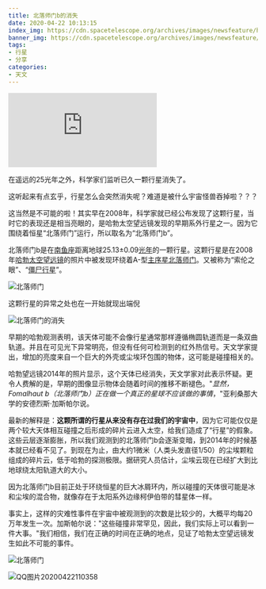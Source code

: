 ```yaml
---
title: 北落师门b的消失
date: 2020-04-22 10:13:15
index_img: https://cdn.spacetelescope.org/archives/images/newsfeature/heic2006a.jpg
banner_img: https://cdn.spacetelescope.org/archives/images/newsfeature/heic2006a.jpg
tags:
- 行星
- 分享
categories:
- 天文
---
```


<iframe frameborder="0" src="https://v.qq.com/txp/iframe/player.html?vid=m0356h6w759" allowFullScreen="true"> </iframe>

在遥远的25光年之外，科学家们监听已久一颗行星消失了。

这听起来有点玄乎，行星怎么会突然消失呢？难道是被什么宇宙怪兽吞掉啦？？？

这当然是不可能的啦！其实早在2008年，科学家就已经公布发现了这颗行星，当时它的表现还是相当亮眼的，是哈勃太空望远镜发现的早期系外行星之一。因为它围绕着恒星“北落师门”运行，所以取名为“北落师门b”。

北落师门b是在[南鱼座](https://baike.baidu.com/item/南鱼座/994674)距离地球25.13±0.09[光年](https://baike.baidu.com/item/光年/70940)的一颗行星。这颗行星是在2008年[哈勃太空望远镜](https://baike.baidu.com/item/哈勃太空望远镜/713625)的照片中被发现环绕着A-型[主序星](https://baike.baidu.com/item/主序星/820493)[北落师门](https://baike.baidu.com/item/北落师门/66009)。又被称为“索伦之眼”、“[僵尸行星](https://baike.baidu.com/item/僵尸行星/3619231)”。

![北落师门](https://bkimg.cdn.bcebos.com/pic/3bf33a87e950352a5b94d2c05343fbf2b3118b05?x-bce-process=image/watermark,g_7,image_d2F0ZXIvYmFpa2U5Mg==,xp_5,yp_5)

这颗行星的异常之处也在一开始就现出端倪

![北落师门的消失](https://hexo-1301133429.cos.ap-chengdu.myqcloud.com/{2AE8D4A9-B755-88B7-CF5B-9F3229FADE40}.jpg)

早期的哈勃观测表明，该天体可能不会像行星通常那样遵循椭圆轨道而是一条双曲轨道。并且在可见光下异常明亮，但没有任何可检测到的红外热信号。天文学家提出，增加的亮度来自一个巨大的外壳或尘埃环包围的物体，这可能是碰撞相关的。

哈勃望远镜2014年的照片显示，这个天体已经消失，天文学家对此表示怀疑。更令人费解的是，早期的图像显示物体会随着时间的推移不断褪色。"*显然，Fomalhaut b（北落师门b）正在做一个真正的星球不应该做的事情*，"亚利桑那大学的安德烈斯·加斯帕尔说。

最新的解释是：**这颗所谓的行星从来没有存在过我们的宇宙中**，因为它可能仅仅是两个较大天体相互碰撞之后形成的碎片云进入太空，给我们造成了“行星”的假象。这些云层逐渐膨胀，所以我们观测到的北落师门b会逐渐变暗，到2014年的时候基本就已经看不见了。到现在为止，由大约1微米（人类头发直径1/50）的尘埃颗粒组成的碎片云，低于哈勃的探测极限。据研究人员估计，尘埃云现在已经扩大到比地球绕太阳轨道大的大小。

因为北落师门b目前正处于环绕恒星的巨大冰屑环内，所以碰撞的天体很可能是冰和尘埃的混合物，就像存在于太阳系外边缘柯伊伯带的彗星体一样。

事实上，这样的灾难性事件在宇宙中被观测到的次数是比较少的，大概平均每20万年发生一次。加斯帕尔说："这些碰撞非常罕见，因此，我们实际上可以看到一件大事。"我们相信，我们在正确的时间在正确的地点，见证了哈勃太空望远镜发生如此不可能的事件。

![北落师门](https://cdn.spacetelescope.org/archives/images/news/heic0821f.jpg)

![QQ图片20200422110358](https://hexo-1301133429.cos.ap-chengdu.myqcloud.com/20200422111020.jpg)